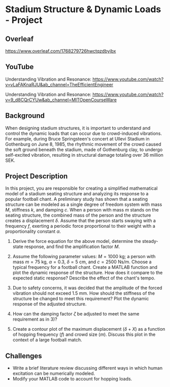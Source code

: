 # Stadium Structure & Dynamic Loads - Project

## Overleaf
https://www.overleaf.com/1768279726hwctqzdbyjbx

## YouTube
Understanding Vibration and Resonance:
https://www.youtube.com/watch?v=vLaFAKnaRJU&ab_channel=TheEfficientEngineer

Understanding Vibration and Resonance:
https://www.youtube.com/watch?v=9_d8CQrCYUw&ab_channel=MITOpenCourseWare

## Background
When designing stadium structures, it is important to understand and control the dynamic loads that can occur due to crowd-induced vibrations. For example, during Bruce Springsteen's concert at Ullevi Stadium in Gothenburg on June 8, 1985, the rhythmic movement of the crowd caused the soft ground beneath the stadium, made of Gothenburg clay, to undergo self-excited vibration, resulting in structural damage totaling over 36 million SEK.

## Project Description
In this project, you are responsible for creating a simplified mathematical model of a stadium seating structure and analyzing its response to a popular football chant. A preliminary study has shown that a seating structure can be modeled as a single degree of freedom system with mass $M$, stiffness $k$, and damping $c$. When a person with mass $m$ stands on the seating structure, the combined mass of the person and the structure creates a displacement $\delta$. Assume that the person starts swaying with a frequency $f$, exerting a periodic force proportional to their weight with a proportionality constant $\alpha$.

1. Derive the force equation for the above model, determine the steady-state response, and find the amplification factor $M$.

2. Assume the following parameter values: $M = 1000$ kg; a person with mass $m = 75$ kg, $\alpha = 0.3$, $\delta = 5$ cm, and $c = 2500$ Ns/m. Choose a typical frequency for a football chant. Create a MATLAB function and plot the dynamic response of the structure. How does it compare to the expected static response? Describe the effect of the chant's tempo.

3. Due to safety concerns, it was decided that the amplitude of the forced vibration should not exceed $1.5$ mm. How should the stiffness of the structure be changed to meet this requirement? Plot the dynamic response of the adjusted structure.

4. How can the damping factor $\zeta$ be adjusted to meet the same requirement as in 3)?

5. Create a contour plot of the maximum displacement $(\delta+X)$ as a function of hopping frequency $(f)$ and crowd size $(m)$. Discuss this plot in the context of a large football match.

## Challenges
- Write a brief literature review discussing different ways in which human excitation can be numerically modeled.
- Modify your MATLAB code to account for hopping loads.
